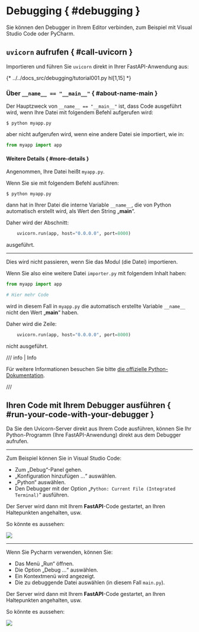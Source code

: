 # Debugging { #debugging }

Sie können den Debugger in Ihrem Editor verbinden, zum Beispiel mit Visual Studio Code oder PyCharm.

## `uvicorn` aufrufen { #call-uvicorn }

Importieren und führen Sie `uvicorn` direkt in Ihrer FastAPI-Anwendung aus:

{* ../../docs_src/debugging/tutorial001.py hl[1,15] *}

### Über `__name__ == "__main__"` { #about-name-main }

Der Hauptzweck von `__name__ == "__main__"` ist, dass Code ausgeführt wird, wenn Ihre Datei mit folgendem Befehl aufgerufen wird:

<div class="termy">

```console
$ python myapp.py
```

</div>

aber nicht aufgerufen wird, wenn eine andere Datei sie importiert, wie in:

```Python
from myapp import app
```

#### Weitere Details { #more-details }

Angenommen, Ihre Datei heißt `myapp.py`.

Wenn Sie sie mit folgendem Befehl ausführen:

<div class="termy">

```console
$ python myapp.py
```

</div>

dann hat in Ihrer Datei die interne Variable `__name__`, die von Python automatisch erstellt wird, als Wert den String „__main__“.

Daher wird der Abschnitt:

```Python
    uvicorn.run(app, host="0.0.0.0", port=8000)
```

ausgeführt.

---

Dies wird nicht passieren, wenn Sie das Modul (die Datei) importieren.

Wenn Sie also eine weitere Datei `importer.py` mit folgendem Inhalt haben:

```Python
from myapp import app

# Hier mehr Code
```

wird in diesem Fall in `myapp.py` die automatisch erstellte Variable `__name__` nicht den Wert „__main__“ haben.

Daher wird die Zeile:

```Python
    uvicorn.run(app, host="0.0.0.0", port=8000)
```

nicht ausgeführt.

/// info | Info

Für weitere Informationen besuchen Sie bitte <a href="https://docs.python.org/3/library/__main__.html" class="external-link" target="_blank">die offizielle Python-Dokumentation</a>.

///

## Ihren Code mit Ihrem Debugger ausführen { #run-your-code-with-your-debugger }

Da Sie den Uvicorn-Server direkt aus Ihrem Code ausführen, können Sie Ihr Python-Programm (Ihre FastAPI-Anwendung) direkt aus dem Debugger aufrufen.

---

Zum Beispiel können Sie in Visual Studio Code:

* Zum „Debug“-Panel gehen.
* „Konfiguration hinzufügen ...“ auswählen.
* „Python“ auswählen.
* Den Debugger mit der Option „`Python: Current File (Integrated Terminal)`“ ausführen.

Der Server wird dann mit Ihrem **FastAPI**-Code gestartet, an Ihren Haltepunkten angehalten, usw.

So könnte es aussehen:

<img src="/img/tutorial/debugging/image01.png">

---

Wenn Sie Pycharm verwenden, können Sie:

* Das Menü „Run“ öffnen.
* Die Option „Debug ...“ auswählen.
* Ein Kontextmenü wird angezeigt.
* Die zu debuggende Datei auswählen (in diesem Fall `main.py`).

Der Server wird dann mit Ihrem **FastAPI**-Code gestartet, an Ihren Haltepunkten angehalten, usw.

So könnte es aussehen:

<img src="/img/tutorial/debugging/image02.png">
